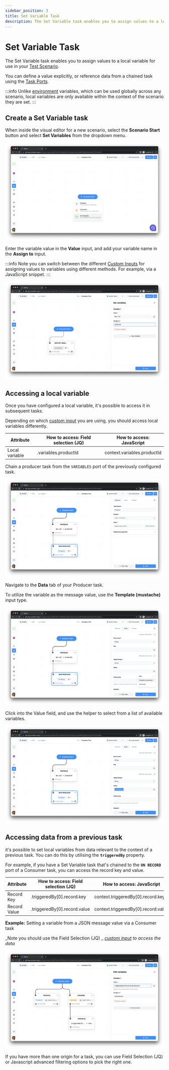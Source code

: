 ```yaml
---
sidebar_position: 3
title: Set Variable Task
description: The Set Variable task enables you to assign values to a local variable for use in your Test Scenario.
---
```


# Set Variable Task

The Set Variable task enables you to assign values to a local variable for use in your [Test Scenario](../test-scenarios).&#x20;

You can define a value explicitly, or reference data from a chained task using the [Task Ports](task-ports).&#x20;

:::info
Unlike [environment](../../environments/) variables, which can be used globally across any scenario, local variables are only available within the context of the scenario they are set.
:::

## Create a Set Variable task

When inside the visual editor for a new scenario, select the **Scenario Start** button and select **Set Variables** from the dropdown menu.

![](<../../../assets/image (154).png>)

Enter the variable value in the **Value** input, and add your variable name in the **Assign to** input.

:::info
Note you can switch between the different [Custom Inputs](/platform/testing/features/custom-inputs) for assigning values to variables using different methods. For example, via a JavaScript snippet.&#x20;
:::

![](<../../../assets/image (4) (1).png>)

## **Accessing a local variable**

Once you have configured a local variable, it's possible to access it in subsequent tasks.

Depending on which [custom input](/platform/testing/features/custom-inputs) you are using, you should access local variables differently.

| Attribute      | How to access: Field selection (JQ) | How to access: JavaScript   |
| -------------- | ----------------------------------- | --------------------------- |
| Local variable | .variables.productId                | context.variables.productId |

Chain a producer task from the `VARIABLES` port of the previously configured task.&#x20;

![](<../../../assets/image (120).png>)

Navigate to the **Data** tab of your Producer task.

To utilize the variable as the message value, use the **Template (mustache)** input type.

![](<../../../assets/image (117).png>)

Click into the Value field, and use the helper to select from a list of available variables.&#x20;

![](<../../../assets/image (116).png>)

## Accessing data from a previous task

it's possible to set local variables from data relevant to the context of a previous task. You can do this by utilising the **`triggeredBy`** property.

For example, if you have a Set Variable task that's chained to the **`ON RECORD`** port of a Consumer task, you can access the record key and value.

| Attribute    | How to access: Field selection (JQ) | How to access: JavaScript            |
| ------------ | ----------------------------------- | ------------------------------------ |
| Record Key   | .triggeredBy\[0].record.key         | context.triggeredBy\[0].record.key   |
| Record Value | .triggeredBy\[0].record.value       | context.triggeredBy\[0].record.value |

**Example:** Setting a variable from a JSON message value via a Consumer task

_Note you should use the Field Selection (JQ) _ [_custom input_](/platform/testing/features/custom-inputs) _to access the data_

![](<../../../assets/image (47).png>)

If you have more than one origin for a task, you can use Field Selection (JQ) or Javascript advanced filtering options to pick the right one.&#x20;
